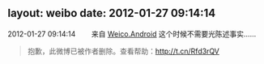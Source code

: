 layout: weibo
date: 2012-01-27 09:14:14
---
<meta name="referrer" content="no-referrer" />

2012-01-27 09:14:14  &nbsp;&nbsp;&nbsp;&nbsp;&nbsp;&nbsp; 来自 <a href="http://app.weibo.com/t/feed/l4RWD" rel="nofollow">Weico.Android</a>
这个时候不需要光陈述事实……
>  抱歉，此微博已被作者删除。查看帮助：http://t.cn/Rfd3rQV
